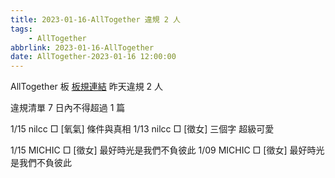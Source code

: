 ```yaml
---
title: 2023-01-16-AllTogether 違規 2 人
tags:
    - AllTogether
abbrlink: 2023-01-16-AllTogether
date: AllTogether-2023-01-16 12:00:00
---
```

AllTogether 板 [板規連結](https://www.ptt.cc/bbs/AllTogether/M.1643211430.A.5FB.html)
昨天違規 2 人
<!-- more -->

違規清單
7 日內不得超過 1 篇

1/15 nilcc □ [氧氣] 條件與真相
1/13 nilcc □ [徵女] 三個字    超級可愛

1/15 MICHIC □ [徵女] 最好時光是我們不負彼此
1/09 MICHIC □ [徵女] 最好時光是我們不負彼此